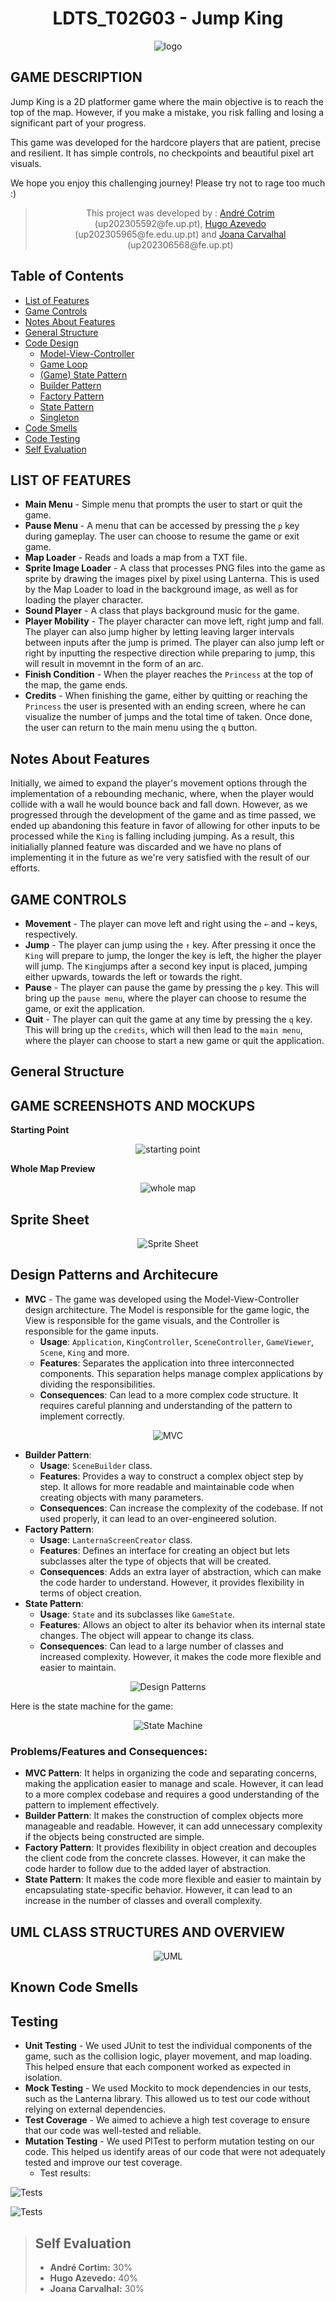 <h1 align="center"> LDTS_T02G03 - Jump King </h1>

<p align="center">
    <img src="resources/images/Jump King Title Logo.png" alt="logo">
</p>

## GAME DESCRIPTION
<p>Jump King is a 2D platformer game where the main objective is to reach the top of the map. However, if you make a mistake, you risk falling and losing a significant part of your progress.
</p>

<p>This game was developed for the hardcore players that are patient, 
precise and resilient. It has simple controls, no checkpoints and beautiful pixel art visuals.
</p>
<p>We hope you enjoy this challenging journey! Please try not to rage too much :)</p>

><p align="center">
>This project was developed by : <a href="https://github.com/andre-cotrim">André Cotrim</a> (up202305592@fe.up.pt), <a href="https://github.com/H-Aze2005">Hugo Azevedo</a> (up202305965@fe.edu.up.pt) and <a href="https://github.com/andre-cotrim">Joana Carvalhal</a> (up202306568@fe.up.pt)
></p>

## Table of Contents

- [List of Features](#list-of-features)
- [Game Controls](#game-controls)
- [Notes About Features](#notes-about-features)
- [General Structure](#general-structure)
- [Code Design](#design)
  - [Model-View-Controller](#code-structure)
  - [Game Loop](#game-loop)
  - [(Game) State Pattern](#multiple-game-states)
  - [Builder Pattern](#builder-pattern)
  - [Factory Pattern](#factory-pattern)
  - [State Pattern](#state-pattern)
  - [Singleton](#singleton)
- [Code Smells](#known-code-smells)
- [Code Testing](#testing)
- [Self Evaluation](#self-evaluation)


## LIST OF FEATURES
- **Main Menu** - Simple menu that prompts the user to start or quit the game.
- **Pause Menu** - A menu that can be accessed by pressing the `p` key during gameplay. The user can choose to resume the game or exit game.
- **Map Loader** - Reads and loads a map from a TXT file.
- **Sprite Image Loader** - A class that processes PNG files into the game as sprite by drawing the images pixel by pixel using Lanterna. This is used by the Map Loader to load in the background image, as well as for loading the player character.
- **Sound Player** - A class that plays background music for the game.
- **Player Mobility** - The player character can move left, right jump and fall. The player can also jump higher by letting leaving larger intervals between inputs after the jump is primed. The player can also jump left or right by inputting the respective direction while preparing to jump, this will result in movemnt in the form of an arc.
- **Finish Condition** - When the player reaches the `Princess` at the top of the map, the game ends.
- **Credits** - When finishing the game, either by quitting or reaching the `Princess` the user is presented with an ending screen, where he can visualize the number of jumps and the total time of taken. Once done, the user can return to the main menu using the `q` button.

## Notes About Features

Initially, we aimed to expand the player's movement options through the implementation of a rebounding mechanic, where, when the player would collide with a wall he would bounce back and fall down.
However, as we progressed through the development of the game and as time passed, we ended up abandoning this feature in favor of allowing for other inputs to be processed while the `King` is falling including jumping. As a result, this initialially planned feature was discarded and we have no plans of implementing it in the future as we're very satisfied with the result of our efforts.

## GAME CONTROLS
- **Movement** - The player can move left and right using the `←` and `→` keys, respectively.
- **Jump** - The player can jump using the `↑` key. After pressing it once the `King` will prepare to jump, the longer the key is left, the higher the player will jump. The `King`jumps after a second key input is placed, jumping either upwards, towards the left or towards the right.
- **Pause** - The player can pause the game by pressing the `p` key. This will bring up the `pause menu`, where the player can choose to resume the game, or exit the application.
- **Quit** - The player can quit the game at any time by pressing the `q` key. This will bring up the `credits`, which will then lead to the `main menu`, where the player can choose to start a new game or quit the application.

## General Structure

## GAME SCREENSHOTS AND MOCKUPS
**Starting Point**
<p align="center">
    <img src="resources/screenshots/starting.png" alt="starting point">
</p>

**Whole Map Preview**
<p align="center">
    <img src="resources/mockups/Redcrown_woods.png" alt="whole map">
</p>


## Sprite Sheet
<p align="center">
    <img src="resources/mockups/Jump King pixel sheet.png" alt="Sprite Sheet">
</p>

## Design Patterns and Architecure
- **MVC** - The game was developed using the Model-View-Controller design architecture. The Model is responsible for the game logic, the View is responsible for the game visuals, and the Controller is responsible for the game inputs.
    - **Usage**: `Application`, `KingController`, `SceneController`, `GameViewer`, `Scene`, `King` and more.
    - **Features**: Separates the application into three interconnected components. This separation helps manage complex applications by dividing the responsibilities.
    - **Consequences**: Can lead to a more complex code structure. It requires careful planning and understanding of the pattern to implement correctly.

<p align="center">
    <img src="resources/uml/MVC Diagram.png" alt="MVC">
</p>

- **Builder Pattern**:
  - **Usage**: `SceneBuilder` class.
  - **Features**: Provides a way to construct a complex object step by step. It allows for more readable and maintainable code when creating objects with many parameters.
  - **Consequences**: Can increase the complexity of the codebase. If not used properly, it can lead to an over-engineered solution.
- **Factory Pattern**:
  - **Usage**: `LanternaScreenCreator` class.
  - **Features**: Defines an interface for creating an object but lets subclasses alter the type of objects that will be created.
  - **Consequences**: Adds an extra layer of abstraction, which can make the code harder to understand. However, it provides flexibility in terms of object creation.
- **State Pattern**:
  - **Usage**: `State` and its subclasses like `GameState`.
  - **Features**: Allows an object to alter its behavior when its internal state changes. The object will appear to change its class.
  - **Consequences**: Can lead to a large number of classes and increased complexity. However, it makes the code more flexible and easier to maintain.

<p align="center">
    <img src="resources/uml/State Diagram.png" alt="Design Patterns">
</p>

<p>
Here is the state machine for the game:
</p>
<p align="center">
    <img src="resources/uml/Game State Machine.png" alt="State Machine">
</p>

### Problems/Features and Consequences:
- **MVC Pattern**: It helps in organizing the code and separating concerns, making the application easier to manage and scale. However, it can lead to a more complex codebase and requires a good understanding of the pattern to implement effectively.
- **Builder Pattern**: It makes the construction of complex objects more manageable and readable. However, it can add unnecessary complexity if the objects being constructed are simple.
- **Factory Pattern**: It provides flexibility in object creation and decouples the client code from the concrete classes. However, it can make the code harder to follow due to the added layer of abstraction.
- **State Pattern**: It makes the code more flexible and easier to maintain by encapsulating state-specific behavior. However, it can lead to an increase in the number of classes and overall complexity.

## UML CLASS STRUCTURES AND OVERVIEW
<p align="center">
    <img src="resources/uml/Structure%20UML.png" alt="UML">
</p>

## Known Code Smells

## Testing
- **Unit Testing** - We used JUnit to test the individual components of the game, such as the collision logic, player movement, and map loading. This helped ensure that each component worked as expected in isolation.
- **Mock Testing** - We used Mockito to mock dependencies in our tests, such as the Lanterna library. This allowed us to test our code without relying on external dependencies.
- **Test Coverage** - We aimed to achieve a high test coverage to ensure that our code was well-tested and reliable.
- **Mutation Testing** - We used PITest to perform mutation testing on our code. This helped us identify areas of our code that were not adequately tested and improve our test coverage.
  - Test results:
<p>
    <img src="resources/tests/Tests Pass Rate.png" alt="Tests">
</p>
<p>
  <img src="resources/tests/Test Coverage.png" alt="Tests">
</p>

>## Self Evaluation
 >- **André Cortim:** 30%
 >- **Hugo Azevedo:** 40%
 >- **Joana Carvalhal:** 30%
